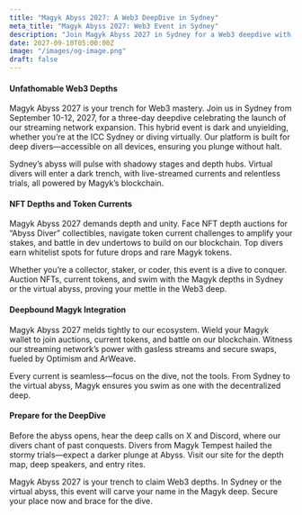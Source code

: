 ```yaml
---
title: "Magyk Abyss 2027: A Web3 DeepDive in Sydney"
meta_title: "Magyk Abyss 2027: Web3 Event in Sydney"
description: "Join Magyk Abyss 2027 in Sydney for a Web3 deepdive with NFT depths, token currents, and dev undertows."
date: 2027-09-10T05:00:00Z
image: "/images/og-image.png"
draft: false
---
```


#### Unfathomable Web3 Depths

Magyk Abyss 2027 is your trench for Web3 mastery. Join us in Sydney from September 10-12, 2027, for a three-day deepdive celebrating the launch of our streaming network expansion. This hybrid event is dark and unyielding, whether you’re at the ICC Sydney or diving virtually. Our platform is built for deep divers—accessible on all devices, ensuring you plunge without halt.

Sydney’s abyss will pulse with shadowy stages and depth hubs. Virtual divers will enter a dark trench, with live-streamed currents and relentless trials, all powered by Magyk’s blockchain.

#### NFT Depths and Token Currents

Magyk Abyss 2027 demands depth and unity. Face NFT depth auctions for “Abyss Diver” collectibles, navigate token current challenges to amplify your stakes, and battle in dev undertows to build on our blockchain. Top divers earn whitelist spots for future drops and rare Magyk tokens.

Whether you’re a collector, staker, or coder, this event is a dive to conquer. Auction NFTs, current tokens, and swim with the Magyk depths in Sydney or the virtual abyss, proving your mettle in the Web3 deep.

#### Deepbound Magyk Integration

Magyk Abyss 2027 melds tightly to our ecosystem. Wield your Magyk wallet to join auctions, current tokens, and battle on our blockchain. Witness our streaming network’s power with gasless streams and secure swaps, fueled by Optimism and ArWeave.

Every current is seamless—focus on the dive, not the tools. From Sydney to the virtual abyss, Magyk ensures you swim as one with the decentralized deep.

#### Prepare for the DeepDive

Before the abyss opens, hear the deep calls on X and Discord, where our divers chant of past conquests. Divers from Magyk Tempest hailed the stormy trials—expect a darker plunge at Abyss. Visit our site for the depth map, deep speakers, and entry rites.

Magyk Abyss 2027 is your trench to claim Web3 depths. In Sydney or the virtual abyss, this event will carve your name in the Magyk deep. Secure your place now and brace for the dive.
